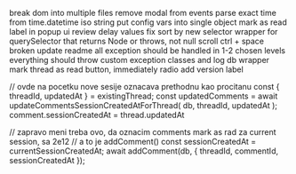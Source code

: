   break dom into multiple files
  remove modal from events
  parse exact time from time.datetime iso string
put config vars into single object
  mark as read label in popup ui
review delay values
  fix sort by new selector
wrapper for querySelector that returns Node or throws, not null
  scroll ctrl + space broken
update readme
all exception should be handled in 1-2 chosen levels
everything should throw custom exception classes and log
db wrapper
  mark thread as read button, immediately radio
  add version label

// ovde na pocetku nove sesije oznacava prethodnu kao procitanu
const { threadId, updatedAt } = existingThread;
const updatedComments = await updateCommentsSessionCreatedAtForThread(
  db,
  threadId,
  updatedAt
);
comment.sessionCreatedAt = thread.updatedAt

// zapravo meni treba ovo, da oznacim comments mark as rad za current session, sa 2e12
// a to je addComment()
  const sessionCreatedAt = currentSessionCreatedAt;
  await addComment(db, { threadId, commentId, sessionCreatedAt });